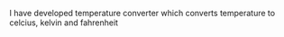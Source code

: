 I have developed temperature converter which converts temperature to celcius, kelvin and fahrenheit
